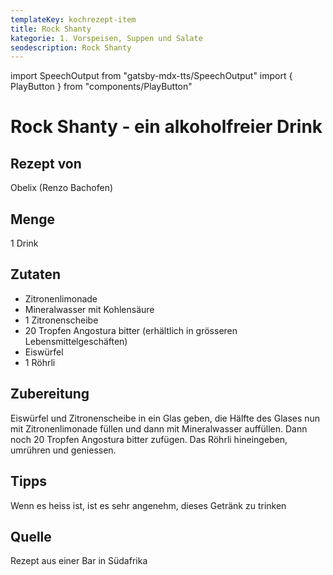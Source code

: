 ```yaml
---
templateKey: kochrezept-item
title: Rock Shanty
kategorie: 1. Vorspeisen, Suppen und Salate
seodescription: Rock Shanty
---
```

import SpeechOutput from "gatsby-mdx-tts/SpeechOutput"
import { PlayButton } from "components/PlayButton"

<SpeechOutput id="kochrezept-obelix-rock-shanty" customPlayButton={PlayButton}>

# Rock Shanty - ein alkoholfreier Drink

## Rezept von

Obelix (Renzo Bachofen)

## Menge
1 Drink


## Zutaten
- Zitronenlimonade
- Mineralwasser mit Kohlensäure
- 1 Zitronenscheibe
- 20 Tropfen Angostura bitter (erhältlich in grösseren Lebensmittelgeschäften)
- Eiswürfel
- 1 Röhrli


## Zubereitung
Eiswürfel und Zitronenscheibe in ein Glas geben, die Hälfte des Glases nun mit Zitronenlimonade füllen und dann mit Mineralwasser auffüllen. Dann noch 20 Tropfen Angostura bitter zufügen.
Das Röhrli hineingeben, umrühren und geniessen. 

## Tipps
Wenn es heiss ist, ist es sehr angenehm, dieses Getränk zu trinken

## Quelle
Rezept aus einer Bar in Südafrika


</SpeechOutput>